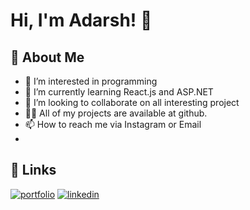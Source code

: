 
# Hi, I'm Adarsh! 👋

## 🚀 About Me
- 👀 I’m interested in programming
- 🌱 I’m currently learning React.js and ASP.NET 
- 👯 I’m looking to collaborate on all interesting project
- 👨‍💻 All of my projects are available at github.
- 📫 How to reach me via Instagram or Email
- 
## 🔗 Links
[![portfolio](https://img.shields.io/badge/my_portfolio-000?style=for-the-badge&logo=ko-fi&logoColor=white)](https://adarshmaurya54.github.io/Portfolio)
[![linkedin](https://img.shields.io/badge/linkedin-0A66C2?style=for-the-badge&logo=linkedin&logoColor=white)](https://www.linkedin.com/in/adarshmaurya54/)
<!---
adarshmaurya54/adarshmaurya54 is a ✨ special ✨ repository because its `README.md` (this file) appears on your GitHub profile.
You can click the Preview link to take a look at your changes.
--->
